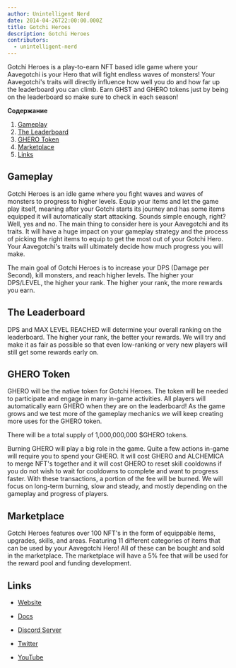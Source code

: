 ```yaml
---
author: Unintelligent Nerd
date: 2014-04-26T22:00:00.000Z
title: Gotchi Heroes
description: Gotchi Heroes
contributors:
  - unintelligent-nerd
---
```


Gotchi Heroes is a play-to-earn NFT based idle game where your Aavegotchi is your Hero that will fight endless waves of monsters! Your Aavegotchi's traits will directly influence how well you do and how far up the leaderboard you can climb. Earn GHST and GHERO tokens just by being on the leaderboard so make sure to check in each season!

<div class="contentsBox">

**Содержание**

<ol>
<li><a href=#gameplay>Gameplay</a></li>
<li><a href=#the-leaderboard>The Leaderboard</a></li>
<li><a href=#ghero-token>GHERO Token</a></li>
<li><a href=#marketplace>Marketplace</a></li>
<li><a href=#links>Links</a></li>
</ol>

</div>

## Gameplay

Gotchi Heroes is an idle game where you fight waves and waves of monsters to progress to higher levels. Equip your items and let the game play itself, meaning after your Gotchi starts its journey and has some items equipped it will automatically start attacking. Sounds simple enough, right? Well, yes and no. The main thing to consider here is your Aavegotchi and its traits. It will have a huge impact on your gameplay strategy and the process of picking the right items to equip to get the most out of your Gotchi Hero. Your Aavegotchi's traits will ultimately decide how much progress you will make.

The main goal of Gotchi Heroes is to increase your DPS (Damage per Second), kill monsters, and reach higher levels. The higher your DPS/LEVEL, the higher your rank. The higher your rank, the more rewards you earn.

## The Leaderboard

DPS and MAX LEVEL REACHED will determine your overall ranking on the leaderboard. The higher your rank, the better your rewards. We will try and make it as fair as possible so that even low-ranking or very new players will still get some rewards early on.

## GHERO Token

GHERO will be the native token for Gotchi Heroes. The token will be needed to participate and engage in many in-game activities. All players will automatically earn GHERO when they are on the leaderboard! As the game grows and we test more of the gameplay mechanics we will keep creating more uses for the GHERO token.

There will be a total supply of 1,000,000,000 $GHERO tokens.

Burning GHERO will play a big role in the game. Quite a few actions in-game will require you to spend your GHERO. It will cost GHERO and ALCHEMICA to merge NFT's together and it will cost GHERO to reset skill cooldowns if you do not wish to wait for cooldowns to complete and want to progress faster. With these transactions, a portion of the fee will be burned.  We will focus on long-term burning, slow and steady, and mostly depending on the gameplay and progress of players.

## Marketplace

Gotchi Heroes features over 100 NFT's in the form of equippable items, upgrades, skills, and areas. Featuring 11 different categories of items that can be used by your Aavegotchi Hero! All of these can be bought and sold in the marketplace. The marketplace will have a 5% fee that will be used for the reward pool and funding development.

## Links

- [Website](https://gotchiheroes.com/)

- [Docs](https://slowsundaygames.gitbook.io/gotchi-heroes)

- [Discord Server](https://discord.com/invite/dXMqVx5ysJ)

- [Twitter](https://x.com/slowsundaygames)

- [YouTube](https://www.youtube.com/@gotchiheroes)
